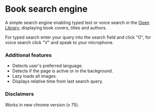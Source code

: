 # Book search engine

A simple search engine enabling typed text or voice search in the [Open Library](https://openlibrary.org/), displaying book covers, titles and authors.

For typed search enter your query into the search field and click "O", 
for voice search click "V" and speak to your microphone.

### Additional features

* Detects user's preferred language.
* Detects if the page is active or in the background.
* Lazy loads all images.
* Displays relative time from last search query.

### Disclaimers 

Works in new chrome version (v 75).